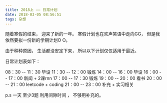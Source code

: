 ```yaml
---
title: 2018上 —— 日常计划
date: 2018-03-05 08:56:51
tags: 杂想
---
```


随着寒假的结束， 迎来了新的一年。 寒假计划也在欢声笑语中走向GG， 但是我依然要拟一份新的学期计划O O。

由于种种原因， 生活都没安定下来， 所以以下计划仅仅适用于最近。

日常计划表如下：

08：30 -- 11：30  毕设 
11：30 -- 12：00  锻炼
14：00 -- 16：00  毕设
16：00 -- 17：00  新闻 + 2课rnn
17：00 -- 17：30  锻炼
19：00 -- 20：00  看书
20：00 -- 21：00  leetcode + coding
21：00 -- 23：00  补充 + 实习相关

p.s 一天 至少3题 利用间隙时间 ， 不够用补充的。
